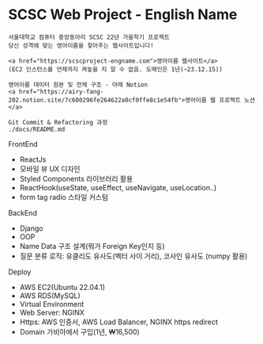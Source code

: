 # SCSC Web Project - English Name

    서울대학교 컴퓨터 중앙동아리 SCSC 22년 가을학기 프로젝트
    당신 성격에 맞는 영어이름을 찾아주는 웹사이트입니다!

    <a href="https://scscproject-engname.com">영어이름 웹사이트</a>
    (EC2 인스턴스를 언제까지 켜놓을 지 알 수 없음. 도메인은 1년(~23.12.15))

    영어이름 데이터 원본 및 전체 구조 - 아래 Notion
    <a href="https://airy-fang-202.notion.site/7c600296fe264622a0cf0ffe8c1e54fb">영어이름 웹 프로젝트 노션</a>
    
    Git Commit & Refactoring 과정
    ./docs/README.md

FrontEnd

- ReactJs
- 모바일 뷰 UX 디자인
- Styled Components 라이브러리 활용
- ReactHook(useState, useEffect, useNavigate, useLocation..)
- form tag radio 스타일 커스텀

BackEnd

- Django
- OOP
- Name Data 구조 설계(뭐가 Foreign Key인지 등)
- 질문 분류 로직: 유클리도 유사도(벡터 사이 거리), 코사인 유사도 (numpy 활용)

Deploy

- AWS EC2(Ubuntu 22.04.1)
- AWS RDS(MySQL)
- Virtual Environment
- Web Server: NGINX
- Https: AWS 인증서, AWS Load Balancer, NGINX https redirect
- Domain 가비아에서 구입(1년, ₩16,500)
